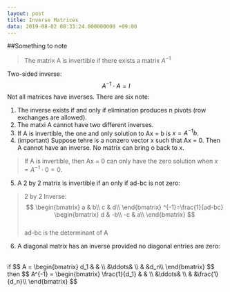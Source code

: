 ```yaml
---
layout: post
title: Inverse Matrices
data: 2019-08-02 08:33:24.000000000 +09:00
---
```

##Something to note
> The matrix A is invertible if there exists a matrix $A^{-1}$

Two-sided inverse: 
$$
A^{-1}\cdot A = I
$$ 
Not all matrices have inverses. There are six note:<br>
1. The inverse exists if and only if elimination produces n pivots (row exchanges are allowed).
2. The matxi A cannot have two different inverses.
3. If A is invertible, the one and only solution to Ax = b is $x = A^{-1}b$.
4. (important) Suppose tehre is a nonzero vector x such that Ax = 0. Then A cannot have an inverse. No matrix can bring o back to x.
> If A is invertible, then Ax = 0 can only have the zero solution when $x = A^{-1}\cdot 0 = 0$.
5. A 2 by 2 matrix is invertible if an only if ad-bc is not zero:
> 2 by 2 Inverse:
$$
  \begin{bmatrix}
  a & b\\
  c & d\\
  \end{bmatrix}
^{-1}=\frac{1}{ad-bc}
  \begin{bmatrix}
  d & -b\\
  -c & a\\
  \end{bmatrix}
$$
<br>ad-bc is the determinant of A
6. A diagonal matrix has an inverse provided no diagonal entries are zero:
<br>
if 
$$
A = 
  \begin{bmatrix}
  d_1 &      &  \\
     &\ddots&  \\
     &      &d_n\\
  \end{bmatrix}
$$
then
$$
A^{-1} = 
  \begin{bmatrix}
  \frac{1}{d_1} &      &  \\
     &\ddots&  \\
     &      &\frac{1}{d_n}\\
  \end{bmatrix}
$$



